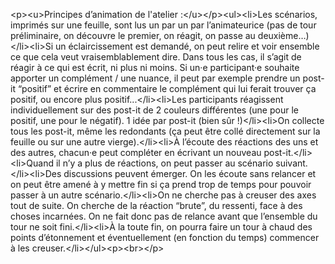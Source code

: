 &lt;p&gt;&lt;u&gt;Principes d’animation de l&#x27;atelier :&lt;&#x2F;u&gt;&lt;&#x2F;p&gt;&lt;ul&gt;&lt;li&gt;Les scénarios, imprimés sur une feuille, sont lus un par un par l’animateurice (pas de tour préliminaire, on découvre le premier, on réagit, on passe au deuxième…)&lt;&#x2F;li&gt;&lt;li&gt;Si un éclaircissement est demandé, on peut relire et voir ensemble ce que cela veut vraisemblablement dire. Dans tous les cas, il s’agit de réagir à ce qui est écrit, ni plus ni moins. Si un·e participant·e souhaite apporter un complément &#x2F; une nuance, il peut par exemple prendre un post-it “positif” et écrire en commentaire le complément qui lui ferait trouver ça positif, ou encore plus positif...&lt;&#x2F;li&gt;&lt;li&gt;Les participants réagissent individuellement sur des post-it de 2 couleurs différentes (une pour le positif, une pour le négatif). 1 idée par post-it (bien sûr !)&lt;&#x2F;li&gt;&lt;li&gt;On collecte tous les post-it, même les redondants (ça peut être collé directement sur la feuille ou sur une autre vierge).&lt;&#x2F;li&gt;&lt;li&gt;À l’écoute des réactions des uns et des autres, chacun·e peut compléter en écrivant un nouveau post-it.&lt;&#x2F;li&gt;&lt;li&gt;Quand il n’y a plus de réactions, on peut passer au scénario suivant.&lt;&#x2F;li&gt;&lt;li&gt;Des discussions peuvent émerger. On les écoute sans relancer et on peut être amené à y mettre fin si ça prend trop de temps pour pouvoir passer à un autre scénario.&lt;&#x2F;li&gt;&lt;li&gt;On ne cherche pas à creuser des axes tout de suite. On cherche de la réaction “brute”, du ressenti, face à des choses incarnées. On ne fait donc pas de relance avant que l’ensemble du tour ne soit fini.&lt;&#x2F;li&gt;&lt;li&gt;À la toute fin, on pourra faire un tour à chaud des points d’étonnement et éventuellement (en fonction du temps) commencer à les creuser.&lt;&#x2F;li&gt;&lt;&#x2F;ul&gt;&lt;p&gt;&lt;br&gt;&lt;&#x2F;p&gt;